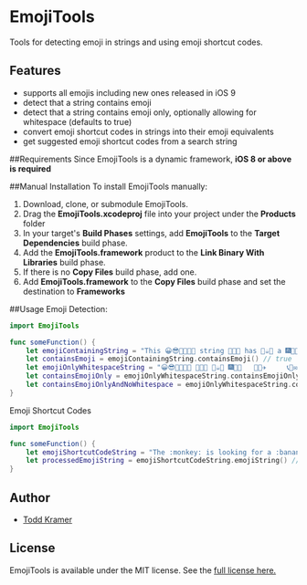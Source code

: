 # EmojiTools

Tools for detecting emoji in strings and using emoji shortcut codes.

## Features
- supports all emojis including new ones released in iOS 9
- detect that a string contains emoji
- detect that a string contains emoji only, optionally allowing for whitespace (defaults to true)
- convert emoji shortcut codes in strings into their emoji equivalents
- get suggested emoji shortcut codes from a search string

##Requirements
Since EmojiTools is a dynamic framework, **iOS 8 or above is required**

##Manual Installation
To install EmojiTools manually:
  1. Download, clone, or submodule EmojiTools.
  2. Drag the **EmojiTools.xcodeproj** file into your project under the **Products** folder
  3. In your target's **Build Phases** settings, add **EmojiTools** to the **Target Dependencies** build phase.
  4. Add the **EmojiTools.framework** product to the **Link Binary With Libraries** build phase.
  5. If there is no **Copy Files** build phase, add one.
  6. Add **EmojiTools.framework** to the **Copy Files** build phase and set the destination to **Frameworks**

##Usage
Emoji Detection:
``` swift
import EmojiTools

func someFunction() {
    let emojiContainingString = "This 😀😎👩‍👩‍👧‍👧 string 🌲🐯🌛 has 🍉☕️🍻 a 🎆🏀🎼 lot 🚌🗽✈️ of 📞🔦✉️ emoji. 8️⃣🔡🕒"
    let containsEmoji = emojiContainingString.containsEmoji() // true 
    let emojiOnlyWhitespaceString = "😀😎👩‍👩‍👧‍👧 🌲🐯🌛 🍉☕️🍻 🎆🏀🎼   🚌🗽✈️     📞🔦✉️ 8️⃣🔡🕒"
    let containsEmojiOnly = emojiOnlyWhitespaceString.containsEmojiOnly() // true
    let containsEmojiOnlyAndNoWhitespace = emojiOnlyWhitespaceString.containsEmojiOnly(false) // false
}
```

Emoji Shortcut Codes
```swift
import EmojiTools

func someFunction() {
    let emojiShortcutCodeString = "The :monkey: is looking for a :banana: to sell for some :moneybag: at the :convenience_store:."
    let processedEmojiString = emojiShortcutCodeString.emojiString() // "The 🐒 is looking for a 🍌 to sell for some 💰 at the 🏪."
}
```

## Author
- [Todd Kramer](http://www.tekramer.com)

## License
EmojiTools is available under the MIT license. See the [full license here.](./LICENSE.txt)
